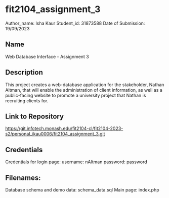 # fit2104_assignment_3

Author_name: Isha Kaur
Student_id: 31873588
Date of Submission: 19/09/2023

## Name
Web Database Interface - Assignment 3

## Description
This project creates a web-database application for the stakeholder, Nathan Altman, that will enable the administration of client information, as well as a public-facing website to promote a university project that Nathan is recruiting clients for.

## Link to Repository
https://git.infotech.monash.edu/fit2104-cl/fit2104-2023-s2/personal_ikau0006/fit2104_assignment_3.git 

## Credentials
Credentials for login page:
username: nAltman
password: password

## Filenames:
Database schema and demo data: schema_data.sql
Main page: index.php
